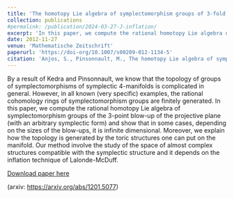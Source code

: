 ```yaml
---
title: 'The homotopy Lie algebra of symplectomorphism groups of 3-fold blow-ups of the projective plane'
collection: publications
#permalink: /publication/2024-03-27-J-inflation/ 
excerpt: 'In this paper, we compute the rational homotopy Lie algebra of symplectomorphism groups of the 3-point blow-up of the projective plane (with an arbitrary symplectic form) and show that in some cases, depending on the sizes of the blow-ups, it is infinite dimensional.'
date: 2012-11-27
venue: 'Mathematische Zeitschrift'
paperurl: 'https://doi-org/10.1007/s00209-012-1134-5'
citation: 'Anjos, S., Pinsonnault, M., The homotopy Lie algebra of symplectomorphism groups of 3-fold blow-ups of the projective plane. Math. Z. 275 (2013), no.1-2, 245–292.'
---
```

By a result of Kedra and Pinsonnault, we know that the topology of groups of symplectomorphisms of symplectic 4-manifolds is complicated in general. However, in all known (very specific) examples, the rational cohomology rings of symplectomorphism groups are finitely generated. In this paper, we compute the rational homotopy Lie algebra of symplectomorphism groups of the 3-point blow-up of the projective plane (with an arbitrary symplectic form) and show that in some cases, depending on the sizes of the blow-ups, it is infinite dimensional. Moreover, we explain how the topology is generated by the toric structures one can put on the manifold. Our method involve the study of the space of almost complex structures compatible with the symplectic structure and it depends on the inflation technique of Lalonde-McDuff.

[Download paper here](https://doi-org/10.1007/s00209-012-1134-5)

(arxiv: https://arxiv.org/abs/1201.5077)
